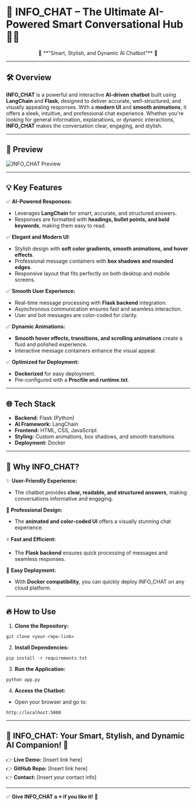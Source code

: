 # 🌟 **INFO_CHAT – The Ultimate AI-Powered Smart Conversational Hub** 💬🚀  

<div align="center">  
  🌟 **"Smart, Stylish, and Dynamic AI Chatbot"** 🌟  
</div>  

---

## 🛠️ **Overview**  

**INFO_CHAT** is a powerful and interactive **AI-driven chatbot** built using **LangChain** and **Flask**, designed to deliver accurate, well-structured, and visually appealing responses. With a **modern UI** and **smooth animations**, it offers a sleek, intuitive, and professional chat experience. Whether you're looking for general information, explanations, or dynamic interactions, **INFO_CHAT** makes the conversation clear, engaging, and stylish.  

---

## 📸 **Preview**  
<!-- Add an image of your app here -->  
![INFO_CHAT Preview](link-to-image)  

---

## 💡 **Key Features**  

✅ **AI-Powered Responses:**  
- Leverages **LangChain** for smart, accurate, and structured answers.  
- Responses are formatted with **headings, bullet points, and bold keywords**, making them easy to read.  

✅ **Elegant and Modern UI:**  
- Stylish design with **soft color gradients, smooth animations, and hover effects**.  
- Professional message containers with **box shadows and rounded edges**.  
- Responsive layout that fits perfectly on both desktop and mobile screens.  

✅ **Smooth User Experience:**  
- Real-time message processing with **Flask backend** integration.  
- Asynchronous communication ensures fast and seamless interaction.  
- User and bot messages are color-coded for clarity.  

✅ **Dynamic Animations:**  
- **Smooth hover effects, transitions, and scrolling animations** create a fluid and polished experience.  
- Interactive message containers enhance the visual appeal.  

✅ **Optimized for Deployment:**  
- **Dockerized** for easy deployment.  
- Pre-configured with a **Procfile and runtime.txt**.  

---

## 🌐 **Tech Stack**  

- **Backend:** Flask (Python)  
- **AI Framework:** LangChain  
- **Frontend:** HTML, CSS, JavaScript  
- **Styling:** Custom animations, box shadows, and smooth transitions  
- **Deployment:** Docker  

---

## 🚀 **Why INFO_CHAT?**  

✨ **User-Friendly Experience:**  
- The chatbot provides **clear, readable, and structured answers**, making conversations informative and engaging.  

🎯 **Professional Design:**  
- The **animated and color-coded UI** offers a visually stunning chat experience.  

⚡ **Fast and Efficient:**  
- The **Flask backend** ensures quick processing of messages and seamless responses.  

🌟 **Easy Deployment:**  
- With **Docker compatibility**, you can quickly deploy INFO_CHAT on any cloud platform.  

---

## 🔥 **How to Use**  
1. **Clone the Repository:**  
```
git clone <your-repo-link>
```  
2. **Install Dependencies:**  
```
pip install -r requirements.txt
```  
3. **Run the Application:**  
```
python app.py
```  
4. **Access the Chatbot:**  
- Open your browser and go to:  
```
http://localhost:5000
```  

---

## 🌟 **INFO_CHAT: Your Smart, Stylish, and Dynamic AI Companion!** 🚀  
👉 **Live Demo:** [Insert link here]  
👉 **GitHub Repo:** [Insert link here]  
👉 **Contact:** [Insert your contact info]  

---

✅ **Give INFO_CHAT a ⭐️ if you like it!** 🎯